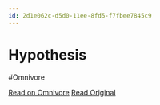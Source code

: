 ```yaml
---
id: 2d1e062c-d5d0-11ee-8fd5-f7fbee7845c9
---
```


# Hypothesis
#Omnivore

[Read on Omnivore](https://omnivore.app/me/hypothesis-18ded1c1947)
[Read Original](https://hypothes.is/a/h7hBDNXKEe6eUgdnX-nHRg)

